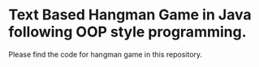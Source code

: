 # Text Based Hangman Game in Java following OOP style programming.

Please find the code for hangman game in this repository. 
